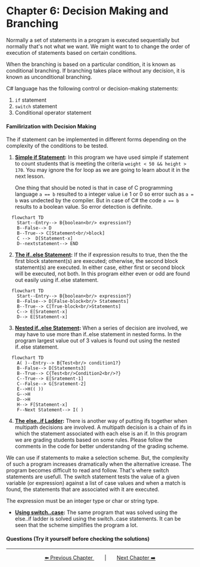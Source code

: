 # Chapter 6: Decision Making and Branching

Normally a set of statements in a program is executed sequentially but normally that's not what we want. We might want to to change the order of execution of statements based on certain conditions.

When the branching is based on a particular condition, it is known as conditional branching. If branching takes place without any decision, it is known as unconditional branching.

C# language has the following control or decision-making statements:
1. `if` statement
2. `switch` statement
3. Conditional operator statement

#### **Familirization with Decision Making**
The if statement can be implemented in different forms depending on the complexity of the conditions to be tested.
1. **[Simple if Statement](./Practice/Program1.cs):** In this program we have used simple if statement to count students that is meeting the criteria `weight < 50 && height > 170`. You may ignore the for loop as we are going to learn about it in the next lesson.

   One thing that should be noted is that in case of C programming language `a == b` resulted to a integer value i.e 1 or 0 so error such as `a = b` was undected by the compiler. But in case of C# the code `a == b` results to a boolean value. So error detection is definite.

   <!--TODO: Add flowchart -->

```mermaid
  flowchart TD
    Start--Entry--> B{boolean<br/> expression?}
    B--False--> D
    B--True--> C[Statement<br/>block]
    C -->  D[Statement-x]
    D--nextstatement--> END
```

2. **[The if..else Statement](./Practice/Program2.cs):** If the if expression results to true, then the the first block statement(s) are executed; otherwise, the second block statement(s) are executed. In either case, either first or second block will be executed, not both. In this program either even or odd are found out easily using if..else statement.

<!--TODO: Add flowchart -->

```mermaid
  flowchart TD
    Start--Entry--> B{boolean<br/> expression?}
    B--False--> D[False-block<br/> Statements]
    B--True--> C[True-block<br/>Statements]
    C--> E[Sratement-x]
    D--> E[Statement-x]
```

3. **[Nested if..else Statement](./Practice/Program3.cs):** When a series of decision are involved, we may have to use more than if..else statement in nested forms. In the program largest value out of 3 values is found out using the nested if..else statement.

<!--TODO: Add flowchart -->
```mermaid
  flowchart TD
    A( )--Entry--> B{Test<br/> condition1?}
    B--False--> D[Statements3]
    B--True--> C{Test<br/>Condition2<br/>?}
    C--True--> E[Sratement-1]
    C--False--> G[Sratement-2]
    E-->H(( ))
    G-->H
    D-->H
    H--> F[Statement-x]
    F--Next Statement--> I( )
```

4. **[The else..if Ladder](./Practice/Program4.cs):** There is another way of putting ifs together when multipath decisions are involved. A multipath decision is a chain of ifs in which the statement associated with each else is an if. In this program we are grading students based on some rules. Please follow the comments in the code for better understandng of the grading scheme.

<!--TODO: Add flowchart -->

We can use if statements to make a selection scheme. But, the complexity of such a program increases dramatically when the alternative icrease. The program becomes difficult to read and follow. That's where switch statements are usefull. The switch statement tests the value of a given variable (or expression) against a list of case values and when a match is found, the statements that are associated with it are executed.

The expression must be an integer type or char or string type.
- **[Using switch..case](./Practice/Program5.cs):** The same program that was solved using the else..if ladder is solved using the switch..case statements. It can be seen that the scheme simplifies the program a lot.

  <!--TODO: Add flowchart -->

#### **Questions (Try it yourself before checking the solutions)**
<!--TODO Add Question no 6.9 here -->

---
<p align="center"><a href="../Chapter_4/">⬅️ Previous Chapter </a>&emsp;&emsp;|&emsp;&emsp;<a  href="../Chapter_7/">Next Chapter ➡️</a></p>